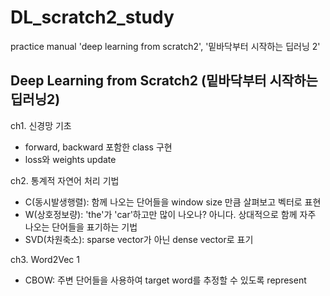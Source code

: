 # DL_scratch2_study
practice manual 'deep learning from scratch2', '밑바닥부터 시작하는 딥러닝 2'

## Deep Learning from Scratch2 (밑바닥부터 시작하는 딥러닝2)

ch1. 신경망 기초
  - forward, backward 포함한 class 구현
  - loss와 weights update

ch2. 통계적 자연어 처리 기법
  - C(동시발생행렬): 함께 나오는 단어들을 window size 만큼 살펴보고 벡터로 표현
  - W(상호정보량): 'the'가 'car'하고만 많이 나오나? 아니다. 상대적으로 함께 자주 나오는 단어들을 표기하는 기법
  - SVD(차원축소): sparse vector가 아닌 dense vector로 표기
  
ch3. Word2Vec 1
  - CBOW: 주변 단어들을 사용하여 target word를 추정할 수 있도록 represent